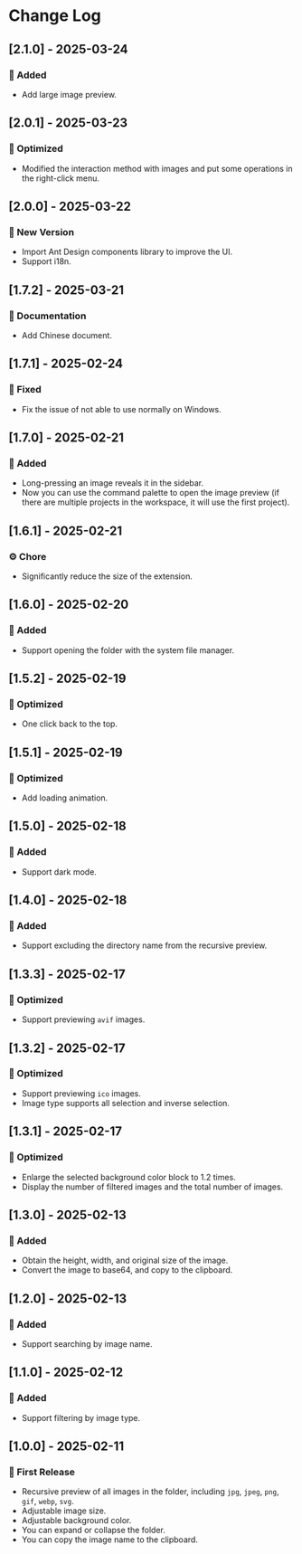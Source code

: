 # Change Log

## [2.1.0] - 2025-03-24

### 🚀 Added

- Add large image preview.

## [2.0.1] - 2025-03-23

### 🌊 Optimized

- Modified the interaction method with images and put some operations in the right-click menu.

## [2.0.0] - 2025-03-22

### 🎉 New Version

- Import Ant Design components library to improve the UI.
- Support i18n.

## [1.7.2] - 2025-03-21

### 📖 Documentation

- Add Chinese document.

## [1.7.1] - 2025-02-24

### 🔧 Fixed

- Fix the issue of not able to use normally on Windows.

## [1.7.0] - 2025-02-21

### 🚀 Added

- Long-pressing an image reveals it in the sidebar.
- Now you can use the command palette to open the image preview (if there are multiple projects in the workspace, it will use the first project).

## [1.6.1] - 2025-02-21

### ⚙️ Chore

- Significantly reduce the size of the extension.

## [1.6.0] - 2025-02-20

### 🚀 Added

- Support opening the folder with the system file manager.

## [1.5.2] - 2025-02-19

### 🌊 Optimized

- One click back to the top.

## [1.5.1] - 2025-02-19

### 🌊 Optimized

- Add loading animation.

## [1.5.0] - 2025-02-18

### 🚀 Added

- Support dark mode.

## [1.4.0] - 2025-02-18

### 🚀 Added

- Support excluding the directory name from the recursive preview.

## [1.3.3] - 2025-02-17

### 🌊 Optimized

- Support previewing `avif` images.

## [1.3.2] - 2025-02-17

### 🌊 Optimized

- Support previewing `ico` images.
- Image type supports all selection and inverse selection.

## [1.3.1] - 2025-02-17

### 🌊 Optimized

- Enlarge the selected background color block to 1.2 times.
- Display the number of filtered images and the total number of images.

## [1.3.0] - 2025-02-13

### 🚀 Added

- Obtain the height, width, and original size of the image.
- Convert the image to base64, and copy to the clipboard.

## [1.2.0] - 2025-02-13

### 🚀 Added

- Support searching by image name.

## [1.1.0] - 2025-02-12

### 🚀 Added

- Support filtering by image type.

## [1.0.0] - 2025-02-11

### 🎉 First Release

- Recursive preview of all images in the folder, including `jpg`, `jpeg`, `png`, `gif`, `webp`, `svg`.
- Adjustable image size.
- Adjustable background color.
- You can expand or collapse the folder.
- You can copy the image name to the clipboard.
